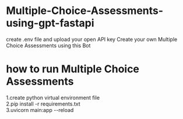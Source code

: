 # Multiple-Choice-Assessments-using-gpt-fastapi
create .env file and upload your open API key
Create your own  Multiple Choice Assessments using this Bot
# how to run Multiple Choice Assessments                                                                                                                                                                                
1.create python virtual environment file                                                                                                                                                                                
2.pip install -r requirements.txt                                                                                                                                                                                       
3.uvicorn main:app --reload                                                                                                                                                                                             
